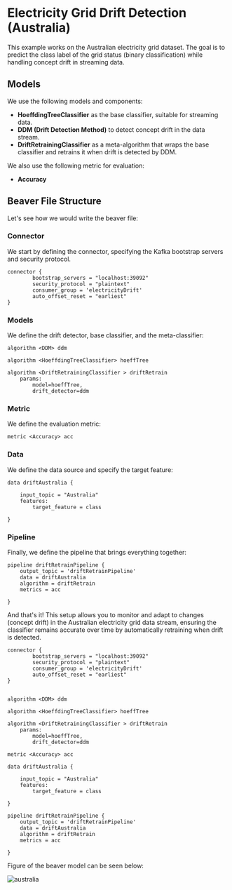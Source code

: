 # Electricity Grid Drift Detection (Australia)

This example works on the Australian electricity grid dataset. The goal is to predict the class label of the grid status (binary classification) while handling concept drift in streaming data.

## Models

We use the following models and components:

- **HoeffdingTreeClassifier** as the base classifier, suitable for streaming data.
- **DDM (Drift Detection Method)** to detect concept drift in the data stream.
- **DriftRetrainingClassifier** as a meta-algorithm that wraps the base classifier and retrains it when drift is detected by DDM.

We also use the following metric for evaluation:

- **Accuracy**

## Beaver File Structure

Let's see how we would write the beaver file:

### Connector

We start by defining the connector, specifying the Kafka bootstrap servers and security protocol.

```
connector {
        bootstrap_servers = "localhost:39092"
        security_protocol = "plaintext"
        consumer_group = 'electricityDrift'
        auto_offset_reset = "earliest"
}
```

### Models

We define the drift detector, base classifier, and the meta-classifier:

```
algorithm <DDM> ddm

algorithm <HoeffdingTreeClassifier> hoeffTree

algorithm <DriftRetrainingClassifier > driftRetrain
    params:
        model=hoeffTree,
        drift_detector=ddm
```

### Metric

We define the evaluation metric:

```
metric <Accuracy> acc
```

### Data

We define the data source and specify the target feature:

```
data driftAustralia {

    input_topic = "Australia"
    features:
        target_feature = class

}
```

### Pipeline

Finally, we define the pipeline that brings everything together:

```
pipeline driftRetrainPipeline {
    output_topic = 'driftRetrainPipeline'
    data = driftAustralia
    algorithm = driftRetrain
    metrics = acc

}
```

And that's it! This setup allows you to monitor and adapt to changes (concept drift) in the Australian electricity grid data stream, ensuring the classifier remains accurate over time by automatically retraining when drift is detected.

```
connector {
        bootstrap_servers = "localhost:39092"
        security_protocol = "plaintext"
        consumer_group = 'electricityDrift'
        auto_offset_reset = "earliest"
}


algorithm <DDM> ddm

algorithm <HoeffdingTreeClassifier> hoeffTree

algorithm <DriftRetrainingClassifier > driftRetrain
    params:
        model=hoeffTree,
        drift_detector=ddm

metric <Accuracy> acc

data driftAustralia {

    input_topic = "Australia"
    features:
        target_feature = class

}

pipeline driftRetrainPipeline {
    output_topic = 'driftRetrainPipeline'
    data = driftAustralia
    algorithm = driftRetrain
    metrics = acc

}
```

Figure of the beaver model can be seen below:

![australia](/img/australiaDrift.dot.png)
